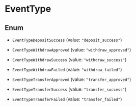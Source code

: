 

# EventType

## Enum


* `EventTypeDepositSuccess` (value: `"deposit_success"`)

* `EventTypeWithdrawApproved` (value: `"withdraw_approved"`)

* `EventTypeWithdrawSuccess` (value: `"withdraw_success"`)

* `EventTypeWithdrawFailed` (value: `"withdraw_failed"`)

* `EventTypeTransferApproved` (value: `"transfer_approved"`)

* `EventTypeTransferSuccess` (value: `"transfer_success"`)

* `EventTypeTransferFailed` (value: `"transfer_failed"`)



